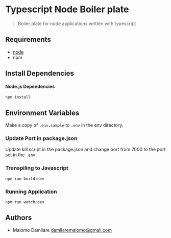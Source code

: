 #  Typescript Node Boiler plate
> Boiler plate for node applications written with typescript

## Requirements

- [node](https://nodejs.org/)
- npm 

## Install Dependencies
#### Node.js Dependencies
```
npm install
```

## Environment Variables
Make a copy of `.env.sample` to `.env` in the env directory.

### Update Port in package.json
Update kill script in the package.json and change port from 7000 to the port set in the `.env`

### Transpiling to Javascript
```
npm run build:dev
```

### Running Application
```
npm run watch:dev
```

## Authors
- Malomo Damilare <damilaremalomo@gmail.com>
